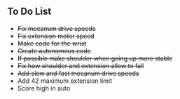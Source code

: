 
## To Do List 

* ~~Fix mecanum drive speeds~~ 
* ~~Fix extension motor speed~~
* ~~Make code for the wrist~~ 
* ~~Create autonomous code~~ 
* ~~If possible make shoulder when going up more stable~~
* ~~Fix how shoulder and extension allow to fall~~
* ~~Add slow and fast mecanum drive speeds~~
* Add 42 maximum extension limit
* Score high in auto 